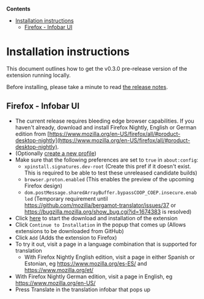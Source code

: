 <!-- START doctoc generated TOC please keep comment here to allow auto update -->
<!-- DON'T EDIT THIS SECTION, INSTEAD RE-RUN doctoc TO UPDATE -->

**Contents**

- [Installation instructions](#installation-instructions)
  - [Firefox - Infobar UI](#firefox---infobar-ui)

<!-- END doctoc generated TOC please keep comment here to allow auto update -->

# Installation instructions

This document outlines how to get the v0.3.0 pre-release version of the extension running locally.

Before installing, please take a minute to read [the release notes](https://github.com/mozilla-extensions/bergamot-browser-extension/releases/tag/v0.3.0).

<!--
There are three flavors:

- **Firefox - Infobar UI** - Firefox-only version which uses native browser UI elements
- **Chrome - Cross-browser UI** - Chrome version of the extension - uses a cross-browser compatible UI (since we have no way of modifying native browser UI elements on Chrome)
- **Firefox - Cross-browser UI** - Firefox version of the extension with the cross-browser compatible UI
-->

## Firefox - Infobar UI

- The current release requires bleeding edge browser capabilities. If you haven't already, download and install Firefox Nightly, English or German edition from [https://www.mozilla.org/en-US/firefox/all/#product-desktop-nightly](https://www.mozilla.org/en-US/firefox/all/#product-desktop-nightly).
- (Optionally [create a new profile](https://developer.mozilla.org/Firefox/Multiple_profiles))
- Make sure that the following preferences are set to `true` in `about:config`:
  - `xpinstall.signatures.dev-root` (Create this pref if it doesn't exist. This is required to be able to test these unreleased candidate builds)
  - `browser.proton.enabled` (This enables the preview of the upcoming Firefox design)
  - `dom.postMessage.sharedArrayBuffer.bypassCOOP_COEP.insecure.enabled` (Temporary requirement until https://github.com/mozilla/bergamot-translator/issues/37 or https://bugzilla.mozilla.org/show_bug.cgi?id=1674383 is resolved)
- Click [here](https://github.com/mozilla-extensions/bergamot-browser-extension/releases/download/v0.3.0/bergamot-browser-extension-0.3.0-firefox-infobar-ui.dev-root-signed.xpi) to start the download and installation of the extension
- Click `Continue to Installation` in the popup that comes up (Allows extensions to be downloaded from GitHub)
- Click `Add` (Adds the extension to Firefox)
- To try it out, visit a page in a language combination that is supported for translation
  - With Firefox Nightly English edition, visit a page in either Spanish or Estonian, eg https://www.mozilla.org/es-ES/ and https://www.mozilla.org/et/
- With Firefox Nightly German edition, visit a page in English, eg https://www.mozilla.org/en-US/
- Press Translate in the translation infobar that pops up

<!--
## Chrome - Cross-browser UI

- If you haven't already, download and install [Chrome Canary](https://www.google.com/chrome/canary/) since the current release requires bleeding edge browser capabilities.
- Download the latest Chrome zip file, linked [here](https://github.com/mozilla-extensions/bergamot-browser-extension/releases/download/v0.3.0/bergamot-browser-extension_browser.mt-0.3.0-chrome-cross-browser-ui.zip)
- Unpack the zip file locally
- Start Chrome Canary with the following extra argument: `--js-flags="--experimental-wasm-simd"`, eg `/Applications/Google\ Chrome\ Canary.app/Contents/MacOS/Google\ Chrome\ Canary --js-flags="--experimental-wasm-simd"`
- Enter `chrome://extensions` in Chrome's address bar and press enter
- Flip the Developer mode switch up on the right so that the toolbar with the `Load unpacked`, `Pack extension` and `Update` buttons are shown
- Click `Load unpacked`
- Choose the directory that you unpacked from the zip file
- Note that the extension icon may not be visible directly. Click the puzzle icon far to the right of the address bar and click the pin symbol next to the Bergamot Translate icon so that the pin becomes blue. This will make the Bergamot Translate extension icon show at all times.

## Firefox - Cross-browser UI

- The current release requires bleeding edge browser capabilities. If you haven't already, download and install Firefox Nightly, English or German edition from [https://www.mozilla.org/en-US/firefox/all/#product-desktop-nightly](https://www.mozilla.org/en-US/firefox/all/#product-desktop-nightly).
- (Optionally [create a new profile](https://developer.mozilla.org/Firefox/Multiple_profiles))
- Make sure that the following preferences are set to `true` in `about:config`:
  - `xpinstall.signatures.dev-root` (Create this pref if it doesn't exist. This is required to be able to test these unreleased candidate builds)
  - `browser.proton.enabled` (This enables the preview of the upcoming Firefox design)
  - `dom.postMessage.sharedArrayBuffer.bypassCOOP_COEP.insecure.enabled` (Temporary requirement until https://github.com/mozilla/bergamot-translator/issues/37 or https://bugzilla.mozilla.org/show_bug.cgi?id=1674383 is resolved)
- Click [here](https://github.com/mozilla-extensions/bergamot-browser-extension/releases/download/v0.3.0/bergamot-browser-extension-0.3.0-firefox-cross-browser-ui.xpi) to start the download and installation of the extension
- Click `Continue to Installation` in the popup that comes up (Allows extensions to be downloaded from GitHub)
- Click `Add` (Adds the extension to Firefox)
- To try it out, visit a page in a language combination that is supported for translation
  - With Firefox Nightly English edition, visit a page in either Spanish or Estonian, eg https://www.mozilla.org/es-ES/ and https://www.mozilla.org/et/
- With Firefox Nightly German edition, visit a page in English, eg https://www.mozilla.org/en-US/
- Press Translate in the translation infobar that pops up
-->

